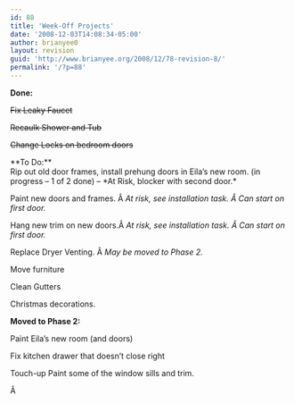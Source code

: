 ```yaml
---
id: 88
title: 'Week-Off Projects'
date: '2008-12-03T14:08:34-05:00'
author: brianyee0
layout: revision
guid: 'http://www.brianyee.org/2008/12/78-revision-8/'
permalink: '/?p=88'
---
```


**Done:**

<span style="text-decoration: line-through;">Fix Leaky Faucet</span>

<span style="text-decoration: line-through;">Recaulk Shower and Tub</span>

<span style="text-decoration: line-through;">C</span><span style="text-decoration: line-through;">hange Locks on bedroom doors</span>

<div>**To Do:**</div>Rip out old door frames, install prehung doors in Eila’s new room. (in progress – 1 of 2 done) – *At Risk, blocker with second door.*

Paint new doors and frames. Â *At risk, see installation task. Â Can start on first door.*

Hang new trim on new doors.Â *At risk, see installation task. Â Can start on first door.*

Replace Dryer Venting. Â *May be moved to Phase 2.*

Move furniture

Clean Gutters

Christmas decorations.

**Moved to Phase 2:**

Paint Eila’s new room (and doors)

<div>Fix kitchen drawer that doesn’t close right

Touch-up Paint some of the window sills and trim.

Â

</div>